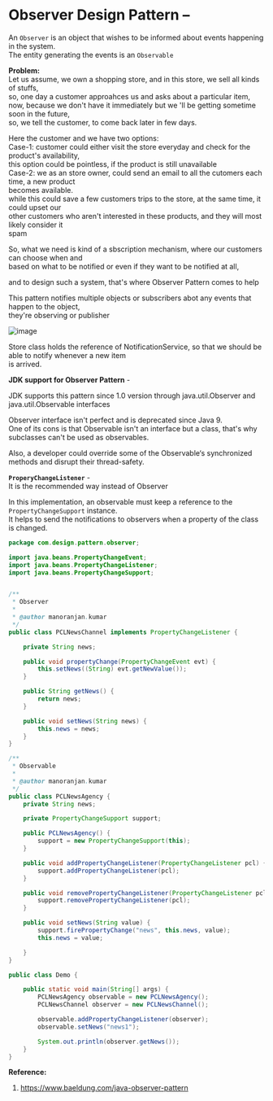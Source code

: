 # Observer Design Pattern – 

An `Observer` is an object that wishes to be informed about events happening in the system.  
The entity generating the events is an `Observable`  

**Problem:**  
Let us assume, we own a shopping store, and in this store, we sell all kinds of stuffs,  
so, one day a customer approahces us and asks about a particular item,  
now, because we don't have it immediately but we 'll be getting sometime soon in the future,  
so, we tell the customer, to come back later in few days.  

Here the customer and we have two options:  
Case-1: customer could either visit the store everyday and check for the product's availability,  
this option could be pointless, if the product is still unavailable  
Case-2: we as an store owner, could send an email to all the cutomers each time, a new product  
becomes available.  
while this could save a few customers trips to the store, at the same time, it could upset our  
other customers who aren't interested in these products, and they will most likely consider it  
spam  

So, what we need is kind of a sbscription mechanism, where our customers can choose when and  
based on what to be notified or even if they want to be notified at all,  

and to design such a system, that's where Observer Pattern comes to help  

This pattern notifies multiple objects or subscribers abot any events that happen to the object,  
they're observing or publisher  


![image](https://user-images.githubusercontent.com/26399543/152671074-e973112d-3eb7-4d94-8a04-8d382ec90d9d.png)  

Store class holds the reference of NotificationService, so that we should be able to notify whenever a new item  
is arrived.  

**JDK support for Observer Pattern** -  

JDK supports this pattern since 1.0 version through java.util.Observer and java.util.Observable interfaces  

Observer interface isn't perfect and is deprecated since Java 9.  
One of its cons is that Observable isn't an interface but a class, that's why subclasses can't be used as observables.  

Also, a developer could override some of the Observable‘s synchronized methods and disrupt their thread-safety.  

**`ProperyChangeListener`** -  
It is the recommended way instead of Observer  

In this implementation, an observable must keep a reference to the `PropertyChangeSupport` instance.  
It helps to send the notifications to observers when a property of the class is changed.  

```java
package com.design.pattern.observer;

import java.beans.PropertyChangeEvent;
import java.beans.PropertyChangeListener;
import java.beans.PropertyChangeSupport;


/**
 * Observer
 * 
 * @author manoranjan.kumar
 */
public class PCLNewsChannel implements PropertyChangeListener {

	private String news;

	public void propertyChange(PropertyChangeEvent evt) {
		this.setNews((String) evt.getNewValue());
	}

	public String getNews() {
		return news;
	}

	public void setNews(String news) {
		this.news = news;
	}
}

/**
 * Observable
 * 
 * @author manoranjan.kumar
 */
public class PCLNewsAgency {
	private String news;

	private PropertyChangeSupport support;

	public PCLNewsAgency() {
		support = new PropertyChangeSupport(this);
	}

	public void addPropertyChangeListener(PropertyChangeListener pcl) {
		support.addPropertyChangeListener(pcl);
	}

	public void removePropertyChangeListener(PropertyChangeListener pcl) {
		support.removePropertyChangeListener(pcl);
	}

	public void setNews(String value) {
		support.firePropertyChange("news", this.news, value);
		this.news = value;

	}
}

public class Demo {

	public static void main(String[] args) {
		PCLNewsAgency observable = new PCLNewsAgency();
		PCLNewsChannel observer = new PCLNewsChannel();

		observable.addPropertyChangeListener(observer);
		observable.setNews("news1");

		System.out.println(observer.getNews());
	}
}
```

**Reference:**  
1. https://www.baeldung.com/java-observer-pattern


